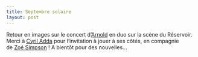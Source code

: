 ```yaml
---
title: Septembre solaire
layout: post
---
```


<p>Retour en images sur le concert d’<a href="https://www.facebook.com/Arnold-318034885406/">Arnold</a> en duo sur la scène du Réservoir. Merci à <a href="https://www.facebook.com/cyril.adda.p">Cyril Adda</a> pour l’invitation à jouer à ses côtés, en compagnie de&nbsp;<a href="https://www.facebook.com/zoesimpsonmusic/">Zoé Simpson</a> !&nbsp;A bientôt pour des nouvelles…</p>


